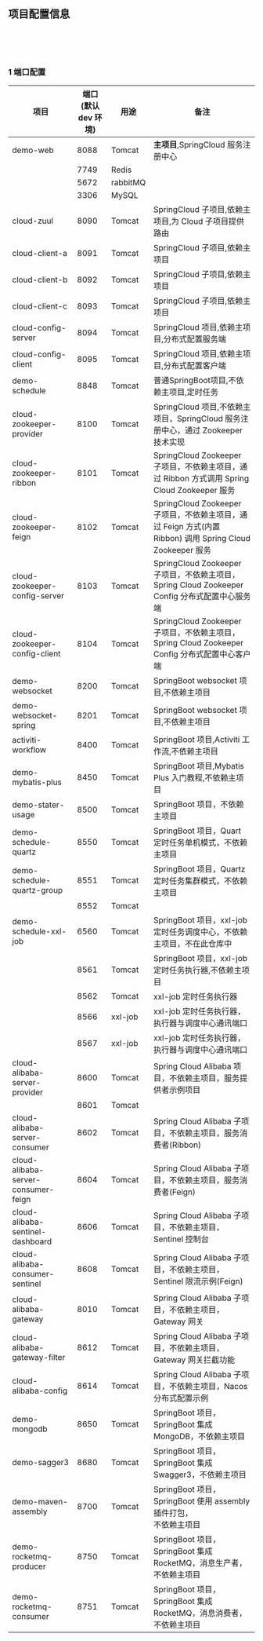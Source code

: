 ## 项目配置信息  


​    
​    
​    

### 1 端口配置  

| 项目                                | 端口(默认 dev 环境) | 用途     | 备注                                                         |
| ----------------------------------- | ------------------- | -------- | ------------------------------------------------------------ |
| demo-web                            | 8088                | Tomcat   | **主项目**,SpringCloud 服务注册中心                          |
|                                     | 7749                | Redis    |                                                              |
|                                     | 5672                | rabbitMQ |                                                              |
|                                     | 3306                | MySQL    |                                                              |
| cloud-zuul                          | 8090                | Tomcat   | SpringCloud 子项目,依赖主项目,为 Cloud 子项目提供路由        |
| cloud-client-a                      | 8091                | Tomcat   | SpringCloud 子项目,依赖主项目                                |
| cloud-client-b                      | 8092                | Tomcat   | SpringCloud 子项目,依赖主项目                                |
| cloud-client-c                      | 8093                | Tomcat   | SpringCloud 子项目,依赖主项目                                |
| cloud-config-server                 | 8094                | Tomcat   | SpringCloud 项目,依赖主项目,分布式配置服务端                 |
| cloud-config-client                 | 8095                | Tomcat   | SpringCloud 项目,依赖主项目,分布式配置客户端                 |
| demo-schedule                       | 8848                | Tomcat   | 普通SpringBoot项目,不依赖主项目,定时任务                     |
| cloud-zookeeper-provider            | 8100                | Tomcat   | SpringCloud 项目,不依赖主项目，SpringCloud 服务注册中心，通过 Zookeeper 技术实现 |
| cloud-zookeeper-ribbon              | 8101                | Tomcat   | SpringCloud Zookeeper 子项目，不依赖主项目，通过 Ribbon 方式调用 Spring Cloud Zookeeper 服务 |
| cloud-zookeeper-feign               | 8102                | Tomcat   | SpringCloud Zookeeper 子项目，不依赖主项目，通过 Feign 方式(内置 Ribbon) 调用 Spring Cloud Zookeeper 服务 |
| cloud-zookeeper-config-server       | 8103                | Tomcat   | SpringCloud Zookeeper 子项目，不依赖主项目，Spring Cloud Zookeeper Config 分布式配置中心服务端 |
| cloud-zookeeper-config-client       | 8104                | Tomcat   | SpringCloud Zookeeper 子项目，不依赖主项目，Spring Cloud Zookeeper Config 分布式配置中心客户端 |
| demo-websocket                      | 8200                | Tomcat   | SpringBoot websocket 项目,不依赖主项目                       |
| demo-websocket-spring               | 8201                | Tomcat   | SpringBoot websocket 项目,不依赖主项目                       |
| activiti-workflow                   | 8400                | Tomcat   | SpringBoot 项目,Activiti 工作流,不依赖主项目                 |
| demo-mybatis-plus                   | 8450                | Tomcat   | SpringBoot 项目,Mybatis Plus 入门教程,不依赖主项目           |
| demo-stater-usage                   | 8500                | Tomcat   | SpringBoot 项目，不依赖主项目                                |
| demo-schedule-quartz                | 8550                | Tomcat   | SpringBoot 项目，Quart 定时任务单机模式，不依赖主项目        |
| demo-schedule-quartz-group          | 8551                | Tomcat   | SpringBoot 项目，Quartz 定时任务集群模式，不依赖主项目       |
|                                     | 8552                | Tomcat   |                                                              |
| demo-schedule-xxl-job               | 6560                | Tomcat   | SpringBoot 项目，xxl-job 定时任务调度中心，不依赖主项目，不在此仓库中 |
|                                     | 8561                | Tomcat   | SpringBoot 项目，xxl-job 定时任务执行器,不依赖主项目         |
|                                     | 8562                | Tomcat   | xxl-job 定时任务执行器                                       |
|                                     | 8566                | xxl-job  | xxl-job 定时任务执行器，执行器与调度中心通讯端口             |
|                                     | 8567                | xxl-job  | xxl-job 定时任务执行器，执行器与调度中心通讯端口             |
| cloud-alibaba-server-provider       | 8600                | Tomcat   | Spring Cloud Alibaba 项目，不依赖主项目，服务提供者示例项目  |
|                                     | 8601                | Tomcat   |                                                              |
| cloud-alibaba-server-consumer       | 8602                | Tomcat   | Spring Cloud Alibaba 子项目，不依赖主项目，服务消费者(Ribbon) |
| cloud-alibaba-server-consumer-feign | 8604                | Tomcat   | Spring Cloud Alibaba 子项目，不依赖主项目，服务消费者(Feign) |
| cloud-alibaba-sentinel-dashboard    | 8606                | Tomcat   | Spring Cloud Alibaba 子项目，不依赖主项目，Sentinel 控制台   |
| cloud-alibaba-consumer-sentinel     | 8608                | Tomcat   | Spring Cloud Alibaba 子项目，不依赖主项目，Sentinel 限流示例(Feign) |
| cloud-alibaba-gateway               | 8010                | Tomcat   | Spring Cloud Alibaba 子项目，不依赖主项目，Gateway 网关      |
| cloud-alibaba-gateway-filter        | 8612                | Tomcat   | Spring Cloud Alibaba 子项目，不依赖主项目，Gateway 网关拦截功能 |
| cloud-alibaba-config                | 8614                | Tomcat   | Spring Cloud Alibaba 子项目，不依赖主项目，Nacos 分布式配置示例 |
| demo-mongodb                        | 8650                | Tomcat   | SpringBoot 项目，SpringBoot 集成 MongoDB，不依赖主项目       |
| demo-sagger3                        | 8680                | Tomcat   | SpringBoot 项目，SpringBoot 集成 Swagger3，不依赖主项目      |
| demo-maven-assembly                 | 8700                | Tomcat   | SpringBoot 项目，SpringBoot 使用 assembly 插件打包，<br />不依赖主项目 |
| demo-rocketmq-producer              | 8750                | Tomcat   | SpringBoot 项目，SpringBoot 集成 RocketMQ，消息生产者，不依赖主项目 |
| demo-rocketmq-consumer              | 8751                | Tomcat   | SpringBoot 项目，SpringBoot 集成 RocketMQ，消息消费者，不依赖主项目 |

